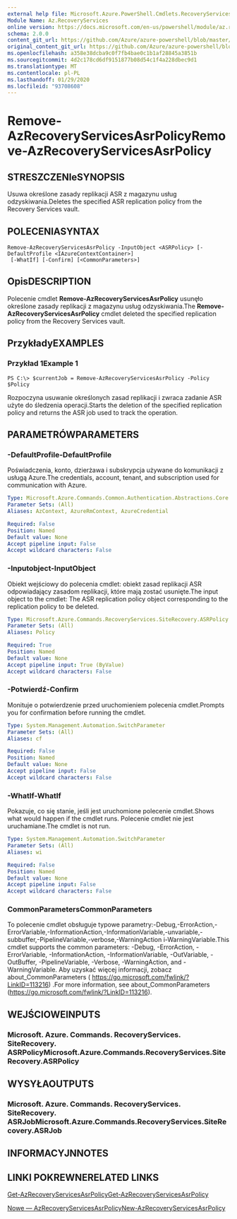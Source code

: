 ```yaml
---
external help file: Microsoft.Azure.PowerShell.Cmdlets.RecoveryServices.SiteRecovery.dll-Help.xml
Module Name: Az.RecoveryServices
online version: https://docs.microsoft.com/en-us/powershell/module/az.recoveryservices/remove-azrecoveryservicesasrpolicy
schema: 2.0.0
content_git_url: https://github.com/Azure/azure-powershell/blob/master/src/RecoveryServices/RecoveryServices/help/Remove-AzRecoveryServicesAsrPolicy.md
original_content_git_url: https://github.com/Azure/azure-powershell/blob/master/src/RecoveryServices/RecoveryServices/help/Remove-AzRecoveryServicesAsrPolicy.md
ms.openlocfilehash: a358e38dcba9c0f7fb4bae0c1b1af28845a3851b
ms.sourcegitcommit: 4d2c178cd6df9151877b08d54c1f4a228dbec9d1
ms.translationtype: MT
ms.contentlocale: pl-PL
ms.lasthandoff: 01/29/2020
ms.locfileid: "93708608"
---
```

# <span data-ttu-id="8b3c1-101">Remove-AzRecoveryServicesAsrPolicy</span><span class="sxs-lookup"><span data-stu-id="8b3c1-101">Remove-AzRecoveryServicesAsrPolicy</span></span>

## <span data-ttu-id="8b3c1-102">STRESZCZENIe</span><span class="sxs-lookup"><span data-stu-id="8b3c1-102">SYNOPSIS</span></span>
<span data-ttu-id="8b3c1-103">Usuwa określone zasady replikacji ASR z magazynu usług odzyskiwania.</span><span class="sxs-lookup"><span data-stu-id="8b3c1-103">Deletes the specified ASR replication policy from the Recovery Services vault.</span></span>

## <span data-ttu-id="8b3c1-104">POLECENIA</span><span class="sxs-lookup"><span data-stu-id="8b3c1-104">SYNTAX</span></span>

```
Remove-AzRecoveryServicesAsrPolicy -InputObject <ASRPolicy> [-DefaultProfile <IAzureContextContainer>]
 [-WhatIf] [-Confirm] [<CommonParameters>]
```

## <span data-ttu-id="8b3c1-105">Opis</span><span class="sxs-lookup"><span data-stu-id="8b3c1-105">DESCRIPTION</span></span>
<span data-ttu-id="8b3c1-106">Polecenie cmdlet **Remove-AzRecoveryServicesAsrPolicy** usunęło określone zasady replikacji z magazynu usług odzyskiwania.</span><span class="sxs-lookup"><span data-stu-id="8b3c1-106">The **Remove-AzRecoveryServicesAsrPolicy** cmdlet deleted the specified replication policy from the Recovery Services vault.</span></span>

## <span data-ttu-id="8b3c1-107">Przykłady</span><span class="sxs-lookup"><span data-stu-id="8b3c1-107">EXAMPLES</span></span>

### <span data-ttu-id="8b3c1-108">Przykład 1</span><span class="sxs-lookup"><span data-stu-id="8b3c1-108">Example 1</span></span>
```
PS C:\> $currentJob = Remove-AzRecoveryServicesAsrPolicy -Policy $Policy
```

<span data-ttu-id="8b3c1-109">Rozpoczyna usuwanie określonych zasad replikacji i zwraca zadanie ASR użyte do śledzenia operacji.</span><span class="sxs-lookup"><span data-stu-id="8b3c1-109">Starts the deletion of the specified replication policy and returns the ASR job used to track the operation.</span></span>

## <span data-ttu-id="8b3c1-110">PARAMETRÓW</span><span class="sxs-lookup"><span data-stu-id="8b3c1-110">PARAMETERS</span></span>

### <span data-ttu-id="8b3c1-111">-DefaultProfile</span><span class="sxs-lookup"><span data-stu-id="8b3c1-111">-DefaultProfile</span></span>
<span data-ttu-id="8b3c1-112">Poświadczenia, konto, dzierżawa i subskrypcja używane do komunikacji z usługą Azure.</span><span class="sxs-lookup"><span data-stu-id="8b3c1-112">The credentials, account, tenant, and subscription used for communication with Azure.</span></span>


```yaml
Type: Microsoft.Azure.Commands.Common.Authentication.Abstractions.Core.IAzureContextContainer
Parameter Sets: (All)
Aliases: AzContext, AzureRmContext, AzureCredential

Required: False
Position: Named
Default value: None
Accept pipeline input: False
Accept wildcard characters: False
```

### <span data-ttu-id="8b3c1-113">-Inputobject</span><span class="sxs-lookup"><span data-stu-id="8b3c1-113">-InputObject</span></span>
<span data-ttu-id="8b3c1-114">Obiekt wejściowy do polecenia cmdlet: obiekt zasad replikacji ASR odpowiadający zasadom replikacji, które mają zostać usunięte.</span><span class="sxs-lookup"><span data-stu-id="8b3c1-114">The input object to the cmdlet: The ASR replication policy object corresponding to the replication policy to be deleted.</span></span>

```yaml
Type: Microsoft.Azure.Commands.RecoveryServices.SiteRecovery.ASRPolicy
Parameter Sets: (All)
Aliases: Policy

Required: True
Position: Named
Default value: None
Accept pipeline input: True (ByValue)
Accept wildcard characters: False
```

### <span data-ttu-id="8b3c1-115">-Potwierdź</span><span class="sxs-lookup"><span data-stu-id="8b3c1-115">-Confirm</span></span>
<span data-ttu-id="8b3c1-116">Monituje o potwierdzenie przed uruchomieniem polecenia cmdlet.</span><span class="sxs-lookup"><span data-stu-id="8b3c1-116">Prompts you for confirmation before running the cmdlet.</span></span>

```yaml
Type: System.Management.Automation.SwitchParameter
Parameter Sets: (All)
Aliases: cf

Required: False
Position: Named
Default value: None
Accept pipeline input: False
Accept wildcard characters: False
```

### <span data-ttu-id="8b3c1-117">-WhatIf</span><span class="sxs-lookup"><span data-stu-id="8b3c1-117">-WhatIf</span></span>
<span data-ttu-id="8b3c1-118">Pokazuje, co się stanie, jeśli jest uruchomione polecenie cmdlet.</span><span class="sxs-lookup"><span data-stu-id="8b3c1-118">Shows what would happen if the cmdlet runs.</span></span> <span data-ttu-id="8b3c1-119">Polecenie cmdlet nie jest uruchamiane.</span><span class="sxs-lookup"><span data-stu-id="8b3c1-119">The cmdlet is not run.</span></span>

```yaml
Type: System.Management.Automation.SwitchParameter
Parameter Sets: (All)
Aliases: wi

Required: False
Position: Named
Default value: None
Accept pipeline input: False
Accept wildcard characters: False
```

### <span data-ttu-id="8b3c1-120">CommonParameters</span><span class="sxs-lookup"><span data-stu-id="8b3c1-120">CommonParameters</span></span>
<span data-ttu-id="8b3c1-121">To polecenie cmdlet obsługuje typowe parametry:-Debug,-ErrorAction,-ErrorVariable,-InformationAction,-InformationVariable,-unvariable,-subbuffer,-PipelineVariable,-verbose,-WarningAction i-WarningVariable.</span><span class="sxs-lookup"><span data-stu-id="8b3c1-121">This cmdlet supports the common parameters: -Debug, -ErrorAction, -ErrorVariable, -InformationAction, -InformationVariable, -OutVariable, -OutBuffer, -PipelineVariable, -Verbose, -WarningAction, and -WarningVariable.</span></span> <span data-ttu-id="8b3c1-122">Aby uzyskać więcej informacji, zobacz about_CommonParameters ( https://go.microsoft.com/fwlink/?LinkID=113216) .</span><span class="sxs-lookup"><span data-stu-id="8b3c1-122">For more information, see about_CommonParameters (https://go.microsoft.com/fwlink/?LinkID=113216).</span></span>

## <span data-ttu-id="8b3c1-123">WEJŚCIOWE</span><span class="sxs-lookup"><span data-stu-id="8b3c1-123">INPUTS</span></span>

### <span data-ttu-id="8b3c1-124">Microsoft. Azure. Commands. RecoveryServices. SiteRecovery. ASRPolicy</span><span class="sxs-lookup"><span data-stu-id="8b3c1-124">Microsoft.Azure.Commands.RecoveryServices.SiteRecovery.ASRPolicy</span></span>

## <span data-ttu-id="8b3c1-125">WYSYŁA</span><span class="sxs-lookup"><span data-stu-id="8b3c1-125">OUTPUTS</span></span>

### <span data-ttu-id="8b3c1-126">Microsoft. Azure. Commands. RecoveryServices. SiteRecovery. ASRJob</span><span class="sxs-lookup"><span data-stu-id="8b3c1-126">Microsoft.Azure.Commands.RecoveryServices.SiteRecovery.ASRJob</span></span>

## <span data-ttu-id="8b3c1-127">INFORMACYJN</span><span class="sxs-lookup"><span data-stu-id="8b3c1-127">NOTES</span></span>

## <span data-ttu-id="8b3c1-128">LINKI POKREWNE</span><span class="sxs-lookup"><span data-stu-id="8b3c1-128">RELATED LINKS</span></span>

[<span data-ttu-id="8b3c1-129">Get-AzRecoveryServicesAsrPolicy</span><span class="sxs-lookup"><span data-stu-id="8b3c1-129">Get-AzRecoveryServicesAsrPolicy</span></span>](./Get-AzRecoveryServicesAsrPolicy.md)

[<span data-ttu-id="8b3c1-130">Nowe — AzRecoveryServicesAsrPolicy</span><span class="sxs-lookup"><span data-stu-id="8b3c1-130">New-AzRecoveryServicesAsrPolicy</span></span>](./New-AzRecoveryServicesAsrPolicy.md)

